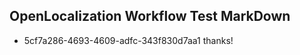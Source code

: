 ## OpenLocalization Workflow Test MarkDown
* 5cf7a286-4693-4609-adfc-343f830d7aa1 thanks!

<!--HONumber=Sep16_HO1-->


